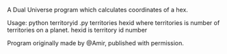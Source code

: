 A Dual Universe program which calculates coordinates of a hex.

Usage:
python territoryid .py territories hexid
where territories is number of territories on a planet.
hexid is territory id number

Program originally made by @Amir, published with permission.
